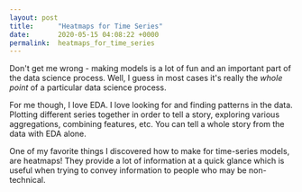 ```yaml
---
layout: post
title:      "Heatmaps for Time Series"
date:       2020-05-15 04:08:22 +0000
permalink:  heatmaps_for_time_series
---
```



Don't get me wrong - making models is a lot of fun and an important part of the data science process. Well, I guess in most cases it's really the *whole point* of a particular data science process.

For me though, I love EDA. I love looking for and finding patterns in the data. Plotting different series together in order to tell a story, exploring various aggregations, combining features, etc. You can tell a whole story from the data with EDA alone. 

One of my favorite things I discovered how to make for time-series models, are heatmaps! They provide a lot of information at a quick glance which is useful when trying to convey information to people who may be non-technical.
